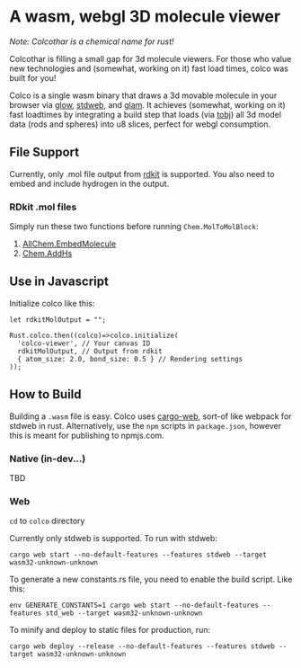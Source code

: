 # A wasm, webgl 3D molecule viewer 

*Note: Colcothar is a chemical name for rust!*

Colcothar is filling a small gap for 3d molecule viewers. For those who value new technologies and (somewhat, working on it) fast load times, colco was built for you!

Colco is a single wasm binary that draws a 3d movable molecule in your browser via [glow](https://crates.io/crates/glow), [stdweb](https://crates.io/crates/stdweb), and [glam](https://crates.io/crates/glam). It achieves (somewhat, working on it) fast loadtimes by integrating a build step that loads (via [tobj](https://crates.io/crates/tobj)) all 3d model data (rods and spheres) into u8 slices, perfect for webgl consumption.

## File Support

Currently, only .mol file output from [rdkit](https://www.rdkit.org/) is supported. You also need to embed and include hydrogen in the output.

### RDkit .mol files

Simply run these two functions before running `Chem.MolToMolBlock`:

1. [AllChem.EmbedMolecule](https://www.rdkit.org/docs/source/rdkit.Chem.AllChem.html#rdkit.Chem.oAllChem.ConstrainedEmbedhttps://www.rdkit.org/docs/source/rdkit.Chem.rdDistGeom.html?highlight=embedmolecule#rdkit.Chem.rdDistGeom.EmbedMolecule)
2. [Chem.AddHs](https://www.rdkit.org/docs/source/rdkit.Chem.AllChem.html#rdkit.Chem.AllChem.ConstrainedEmbed)

## Use in Javascript

Initialize colco like this:

```
let rdkitMolOutput = "";

Rust.colco.then((colco)=>colco.initialize(
  'colco-viewer', // Your canvas ID
  rdkitMolOutput, // Output from rdkit
  { atom_size: 2.0, bond_size: 0.5 } // Rendering settings
));
```

## How to Build

Building a `.wasm` file is easy. Colco uses [cargo-web](https://github.com/koute/cargo-web), sort-of like webpack for stdweb in rust. Alternatively, use the `npm` scripts in `package.json`, however this is meant for publishing to npmjs.com.

### Native (in-dev...)

TBD

### Web

`cd` to `colco` directory

Currently only stdweb is supported. To run with stdweb:

```shell
cargo web start --no-default-features --features stdweb --target wasm32-unknown-unknown
```

To generate a new constants.rs file, you need to enable the build script. Like this:

```shell
env GENERATE_CONSTANTS=1 cargo web start --no-default-features --features std_web --target wasm32-unknown-unknown
```

To minify and deploy to static files for production, run:

```shell
cargo web deploy --release --no-default-features --features stdweb --target wasm32-unknown-unknown
```
